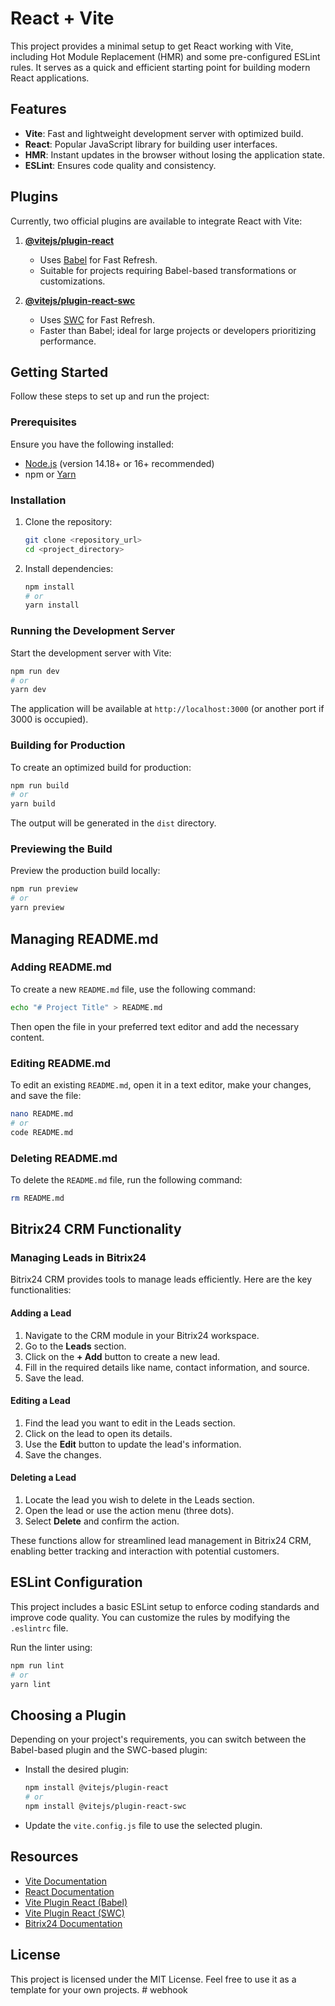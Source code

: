 # React + Vite

This project provides a minimal setup to get React working with Vite, including Hot Module Replacement (HMR) and some pre-configured ESLint rules. It serves as a quick and efficient starting point for building modern React applications.

## Features

- **Vite**: Fast and lightweight development server with optimized build.
- **React**: Popular JavaScript library for building user interfaces.
- **HMR**: Instant updates in the browser without losing the application state.
- **ESLint**: Ensures code quality and consistency.

## Plugins

Currently, two official plugins are available to integrate React with Vite:

1. **[@vitejs/plugin-react](https://github.com/vitejs/vite-plugin-react/blob/main/packages/plugin-react/README.md)**
   - Uses [Babel](https://babeljs.io/) for Fast Refresh.
   - Suitable for projects requiring Babel-based transformations or customizations.

2. **[@vitejs/plugin-react-swc](https://github.com/vitejs/vite-plugin-react-swc)**
   - Uses [SWC](https://swc.rs/) for Fast Refresh.
   - Faster than Babel; ideal for large projects or developers prioritizing performance.

## Getting Started

Follow these steps to set up and run the project:

### Prerequisites

Ensure you have the following installed:

- [Node.js](https://nodejs.org/) (version 14.18+ or 16+ recommended)
- npm or [Yarn](https://yarnpkg.com/)

### Installation

1. Clone the repository:
   ```bash
   git clone <repository_url>
   cd <project_directory>
   ```

2. Install dependencies:
   ```bash
   npm install
   # or
   yarn install
   ```

### Running the Development Server

Start the development server with Vite:

```bash
npm run dev
# or
yarn dev
```

The application will be available at `http://localhost:3000` (or another port if 3000 is occupied).

### Building for Production

To create an optimized build for production:

```bash
npm run build
# or
yarn build
```

The output will be generated in the `dist` directory.

### Previewing the Build

Preview the production build locally:

```bash
npm run preview
# or
yarn preview
```

## Managing README.md

### Adding README.md
To create a new `README.md` file, use the following command:

```bash
echo "# Project Title" > README.md
```

Then open the file in your preferred text editor and add the necessary content.

### Editing README.md
To edit an existing `README.md`, open it in a text editor, make your changes, and save the file:

```bash
nano README.md
# or
code README.md
```

### Deleting README.md
To delete the `README.md` file, run the following command:

```bash
rm README.md
```

## Bitrix24 CRM Functionality

### Managing Leads in Bitrix24

Bitrix24 CRM provides tools to manage leads efficiently. Here are the key functionalities:

#### Adding a Lead
1. Navigate to the CRM module in your Bitrix24 workspace.
2. Go to the **Leads** section.
3. Click on the **+ Add** button to create a new lead.
4. Fill in the required details like name, contact information, and source.
5. Save the lead.

#### Editing a Lead
1. Find the lead you want to edit in the Leads section.
2. Click on the lead to open its details.
3. Use the **Edit** button to update the lead's information.
4. Save the changes.

#### Deleting a Lead
1. Locate the lead you wish to delete in the Leads section.
2. Open the lead or use the action menu (three dots).
3. Select **Delete** and confirm the action.

These functions allow for streamlined lead management in Bitrix24 CRM, enabling better tracking and interaction with potential customers.

## ESLint Configuration

This project includes a basic ESLint setup to enforce coding standards and improve code quality. You can customize the rules by modifying the `.eslintrc` file.

Run the linter using:

```bash
npm run lint
# or
yarn lint
```

## Choosing a Plugin

Depending on your project's requirements, you can switch between the Babel-based plugin and the SWC-based plugin:

- Install the desired plugin:
  ```bash
  npm install @vitejs/plugin-react
  # or
  npm install @vitejs/plugin-react-swc
  ```

- Update the `vite.config.js` file to use the selected plugin.

## Resources

- [Vite Documentation](https://vitejs.dev/)
- [React Documentation](https://reactjs.org/)
- [Vite Plugin React (Babel)](https://github.com/vitejs/vite-plugin-react/blob/main/packages/plugin-react/README.md)
- [Vite Plugin React (SWC)](https://github.com/vitejs/vite-plugin-react-swc)
- [Bitrix24 Documentation](https://helpdesk.bitrix24.com/)

## License

This project is licensed under the MIT License. Feel free to use it as a template for your own projects.
#   w e b h o o k  
 